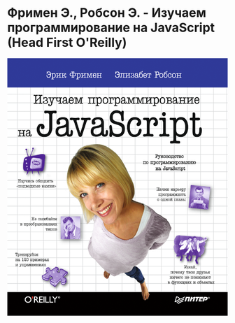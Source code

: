 # Фримен Э., Робсон Э. - Изучаем программирование на JavaScript (Head First O'Reilly)

[![Books cover](https://github.com/Yekku/learn_js_book/blob/master/Learn_JavaScript.png)](https://ru.hexlet.io/pages/about?utm_source=github&utm_medium=link&utm_campaign=nodejs-package)
